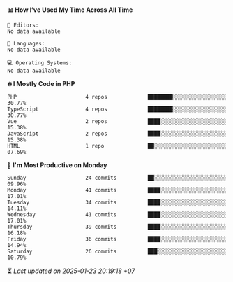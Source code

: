 <!--START_SECTION:readme-stats-->
**📊 How I’ve Used My Time Across All Time**

```text
📝 Editors:
No data available

💬 Languages:
No data available

💻 Operating Systems:
No data available
```

**🔥 I Mostly Code in PHP**

```text
PHP                      4 repos             ████████░░░░░░░░░░░░░░░░░   30.77%
TypeScript               4 repos             ████████░░░░░░░░░░░░░░░░░   30.77%
Vue                      2 repos             ████░░░░░░░░░░░░░░░░░░░░░   15.38%
JavaScript               2 repos             ████░░░░░░░░░░░░░░░░░░░░░   15.38%
HTML                     1 repo              ██░░░░░░░░░░░░░░░░░░░░░░░   07.69%
```

**📅 I'm Most Productive on Monday**

```text
Sunday                   24 commits          ██░░░░░░░░░░░░░░░░░░░░░░░   09.96%
Monday                   41 commits          ████░░░░░░░░░░░░░░░░░░░░░   17.01%
Tuesday                  34 commits          ████░░░░░░░░░░░░░░░░░░░░░   14.11%
Wednesday                41 commits          ████░░░░░░░░░░░░░░░░░░░░░   17.01%
Thursday                 39 commits          ████░░░░░░░░░░░░░░░░░░░░░   16.18%
Friday                   36 commits          ████░░░░░░░░░░░░░░░░░░░░░   14.94%
Saturday                 26 commits          ███░░░░░░░░░░░░░░░░░░░░░░   10.79%
```



⏳ *Last updated on 2025-01-23 20:19:18 +07*
<!--END_SECTION:readme-stats-->